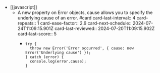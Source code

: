 - [[javascript]]
	- A new property on Error objects, cause allows you to specify the underlying cause of an error. #card
	  card-last-interval:: 4
	  card-repeats:: 1
	  card-ease-factor:: 2.6
	  card-next-schedule:: 2024-07-24T11:09:15.901Z
	  card-last-reviewed:: 2024-07-20T11:09:15.902Z
	  card-last-score:: 5
		- ```
		  try {
		    throw new Error('Error occurred', { cause: new Error('Underlying cause') });
		  } catch (error) {
		    console.log(error.cause);
		  }
		  ```